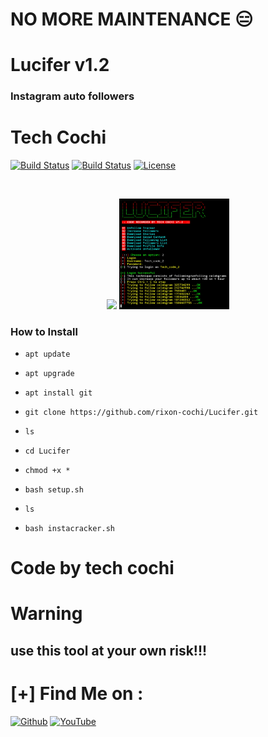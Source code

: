 # NO MORE MAINTENANCE 😑

# Lucifer v1.2


                  
### Instagram auto followers

# Tech Cochi 

[![Build Status](https://img.shields.io/github/forks/rixon-cochi/Lucifer.svg)](https://github.com/rixon-cochi/Lucifer)
[![Build Status](https://img.shields.io/github/stars/rixon-cochi/Lucifer.svg)](https://github.com/rixon-cochi/Lucifer)
[![License](https://img.shields.io/github/license/rixon-cochi/Lucifer.svg)](https://github.com/rixon-cochi/Lucifer)


<br>
<p align="center">
<img width="35%" src="https://i.pinimg.com/originals/93/92/55/939255731017e8a035c18bfb82c1c52b.png"/>
<img width="35%" src="20200519_022809.png"/>
</p>


### How to Install

* `apt update`

* `apt upgrade`

* `apt install git`

* `git clone https://github.com/rixon-cochi/Lucifer.git`

* `ls`

* `cd Lucifer`

* `chmod +x *`

* `bash setup.sh`

* `ls`

* `bash instacracker.sh`


# Code by tech cochi

# Warning

## use this tool at your own risk!!!


# [+] Find Me on :


[![Github](https://img.shields.io/badge/Github-TECH--COCHI-green?style=for-the-badge&logo=github)](https://github.com/rixon-cochi)
[![YouTube](https://img.shields.io/badge/youtube-TECH--COCHI-red?style=for-the-badge&logo=youtube)](https://www.youtube.com/HYDRAGAMING4U)

